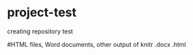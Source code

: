 # project-test
creating repository test

#HTML files, Word documents, other output of knitr
.docx
.html
